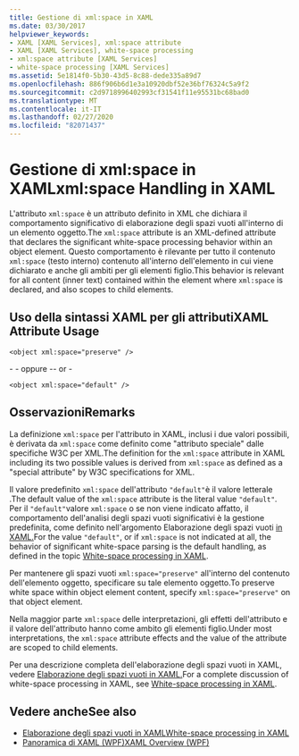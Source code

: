 ```yaml
---
title: Gestione di xml:space in XAML
ms.date: 03/30/2017
helpviewer_keywords:
- XAML [XAML Services], xml:space attribute
- XAML [XAML Services], white-space processing
- xml:space attribute [XAML Services]
- white-space processing [XAML Services]
ms.assetid: 5e1814f0-5b30-43d5-8c88-dede335a89d7
ms.openlocfilehash: 886f906b6d1e3a10920dbf52e36bf76324c5a9f2
ms.sourcegitcommit: c2d9718996402993cf31541f11e95531bc68bad0
ms.translationtype: MT
ms.contentlocale: it-IT
ms.lasthandoff: 02/27/2020
ms.locfileid: "82071437"
---
```

# <a name="xmlspace-handling-in-xaml"></a><span data-ttu-id="c4b43-102">Gestione di xml:space in XAML</span><span class="sxs-lookup"><span data-stu-id="c4b43-102">xml:space Handling in XAML</span></span>

<span data-ttu-id="c4b43-103">L'attributo `xml:space` è un attributo definito in XML che dichiara il comportamento significativo di elaborazione degli spazi vuoti all'interno di un elemento oggetto.</span><span class="sxs-lookup"><span data-stu-id="c4b43-103">The `xml:space` attribute is an XML-defined attribute that declares the significant white-space processing behavior within an object element.</span></span> <span data-ttu-id="c4b43-104">Questo comportamento è rilevante per tutto il contenuto `xml:space` (testo interno) contenuto all'interno dell'elemento in cui viene dichiarato e anche gli ambiti per gli elementi figlio.</span><span class="sxs-lookup"><span data-stu-id="c4b43-104">This behavior is relevant for all content (inner text) contained within the element where `xml:space` is declared, and also scopes to child elements.</span></span>

## <a name="xaml-attribute-usage"></a><span data-ttu-id="c4b43-105">Uso della sintassi XAML per gli attributi</span><span class="sxs-lookup"><span data-stu-id="c4b43-105">XAML Attribute Usage</span></span>

```xaml
<object xml:space="preserve" />
```

 <span data-ttu-id="c4b43-106">\- - oppure -</span><span class="sxs-lookup"><span data-stu-id="c4b43-106">\- or -</span></span>

```xaml
<object xml:space="default" />
```

## <a name="remarks"></a><span data-ttu-id="c4b43-107">Osservazioni</span><span class="sxs-lookup"><span data-stu-id="c4b43-107">Remarks</span></span>

<span data-ttu-id="c4b43-108">La definizione `xml:space` per l'attributo in XAML, inclusi i due valori possibili, è derivata da `xml:space` come definito come "attributo speciale" dalle specifiche W3C per XML.</span><span class="sxs-lookup"><span data-stu-id="c4b43-108">The definition for the `xml:space` attribute in XAML including its two possible values is derived from `xml:space` as defined as a "special attribute" by W3C specifications for XML.</span></span>

<span data-ttu-id="c4b43-109">Il valore predefinito `xml:space` dell'attributo `"default"`è il valore letterale .</span><span class="sxs-lookup"><span data-stu-id="c4b43-109">The default value of the `xml:space` attribute is the literal value `"default"`.</span></span> <span data-ttu-id="c4b43-110">Per il `"default"`valore `xml:space` o se non viene indicato affatto, il comportamento dell'analisi degli spazi vuoti significativi è la gestione predefinita, come definito nell'argomento Elaborazione degli spazi vuoti [in XAML.](white-space-processing.md)</span><span class="sxs-lookup"><span data-stu-id="c4b43-110">For the value `"default"`, or if `xml:space` is not indicated at all, the behavior of significant white-space parsing is the default handling, as defined in the topic [White-space processing in XAML](white-space-processing.md).</span></span>

<span data-ttu-id="c4b43-111">Per mantenere gli spazi vuoti `xml:space="preserve"` all'interno del contenuto dell'elemento oggetto, specificare su tale elemento oggetto.</span><span class="sxs-lookup"><span data-stu-id="c4b43-111">To preserve white space within object element content, specify `xml:space="preserve"` on that object element.</span></span>

<span data-ttu-id="c4b43-112">Nella maggior parte `xml:space` delle interpretazioni, gli effetti dell'attributo e il valore dell'attributo hanno come ambito gli elementi figlio.</span><span class="sxs-lookup"><span data-stu-id="c4b43-112">Under most interpretations, the `xml:space` attribute effects and the value of the attribute are scoped to child elements.</span></span>

<span data-ttu-id="c4b43-113">Per una descrizione completa dell'elaborazione degli spazi vuoti in XAML, vedere [Elaborazione degli spazi vuoti in XAML.](white-space-processing.md)</span><span class="sxs-lookup"><span data-stu-id="c4b43-113">For a complete discussion of white-space processing in XAML, see [White-space processing in XAML](white-space-processing.md).</span></span>

## <a name="see-also"></a><span data-ttu-id="c4b43-114">Vedere anche</span><span class="sxs-lookup"><span data-stu-id="c4b43-114">See also</span></span>

- [<span data-ttu-id="c4b43-115">Elaborazione degli spazi vuoti in XAML</span><span class="sxs-lookup"><span data-stu-id="c4b43-115">White-space processing in XAML</span></span>](white-space-processing.md)
- [<span data-ttu-id="c4b43-116">Panoramica di XAML (WPF)</span><span class="sxs-lookup"><span data-stu-id="c4b43-116">XAML Overview (WPF)</span></span>](../fundamentals/xaml.md)
